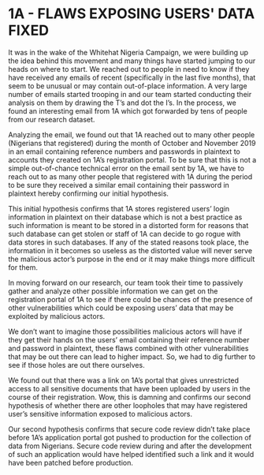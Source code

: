 # 1A - FLAWS EXPOSING USERS' DATA FIXED

It was in the wake of the Whitehat Nigeria Campaign, we were building up the idea behind this movement and many things have started jumping to our heads on where to start. We reached out to people in need to know if they have received any emails of recent (specifically in the last five months), that seem to be unusual or may contain out-of-place information. A very large number of emails started trooping in and our team started conducting their analysis on them by drawing the T’s and dot the I’s. In the process, we found an interesting email from 1A which got forwarded by tens of people from our research dataset.

Analyzing the email, we found out that 1A reached out to many other people (Nigerians that registered) during the month of October and November 2019 in an email containing reference numbers and passwords in plaintext to accounts they created on 1A’s registration portal. To be sure that this is not a simple out-of-chance technical error on the email sent by 1A, we have to reach out to as many other people that registered with 1A during the period to be sure they received a similar email containing their password in plaintext hereby confirming our initial hypothesis.

This initial hypothesis confirms that 1A stores registered users’ login information in plaintext on their database which is not a best practice as such information is meant to be stored in a distorted form for reasons that such database can get stolen or staff of 1A can decide to go rogue with data stores in such databases. If any of the stated reasons took place, the information in it becomes so useless as the distorted value will never serve the malicious actor’s purpose in the end or it may make things more difficult for them.

In moving forward on our research, our team took their time to passively gather and analyze other possible information we can get on the registration portal of 1A to see if there could be chances of the presence of other vulnerabilities which could be exposing users’ data that may be exploited by malicious actors.

We don’t want to imagine those possibilities malicious actors will have if they get their hands on the users’ email containing their reference number and password in plaintext, these flaws combined with other vulnerabilities that may be out there can lead to higher impact. So, we had to dig further to see if those holes are out there ourselves.

We found out that there was a link on 1A’s portal that gives unrestricted access to all sensitive documents that have been uploaded by users in the course of their registration. Wow, this is damning and confirms our second hypothesis of whether there are other loopholes that may have registered user’s sensitive information exposed to malicious actors.

Our second hypothesis confirms that secure code review didn’t take place before 1A’s application portal got pushed to production for the collection of data from Nigerians. Secure code review during and after the development of such an application would have helped identified such a link and it would have been patched before production.
